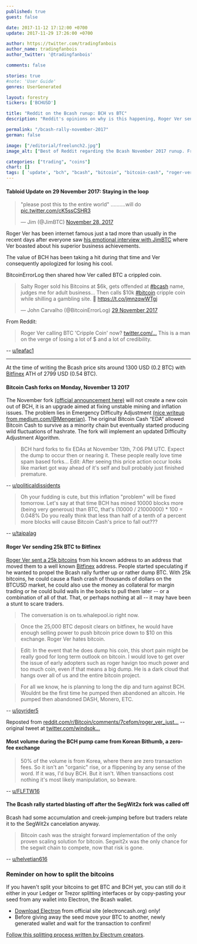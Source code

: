 ```yaml
---
published: true
guest: false

date: 2017-11-12 17:12:00 +0700
update: 2017-11-29 17:26:00 +0700

author: https://twitter.com/tradingfanbois
author_name: tradingfanbois
author_twitter: '@tradingfanbois'

comments: false

stories: true
#note: 'User Guide'
genres: UserGenerated

layout: forestry
tickers: ['BCHUSD']

title: "Reddit on the Bcash runup: BCH vs BTC"
description: "Reddit's opinions on why is this happening, Roger Ver sending 25k BTC to Bitfinex, Korean zero-fee volume."

permalink: "/bcash-rally-november-2017"
german: false

image: ["/editorial/freelunch2.jpg"]
image_alt: ["Best of Reddit regarding the Bcash November 2017 runup. Free Lunch image via Pexels."]

categories: ["trading", "coins"]
chart: []
tags: [ 'update', "bch", "bcash", "bitcoin", "bitcoin-cash", "roger-ver", "jihan-wu"]
---
```



#### Tabloid Update on 29 November 2017: Staying in the loop

<blockquote class="twitter-tweet" data-lang="en"><p lang="en" dir="ltr">&quot;please post this to the entire world&quot;           ..........will do <a href="https://t.co/cK5ssCSHR3">pic.twitter.com/cK5ssCSHR3</a></p>&mdash; Jim (@JimBTC) <a href="https://twitter.com/JimBTC/status/935326980026830848?ref_src=twsrc%5Etfw">November 28, 2017</a></blockquote>


Roger Ver has been internet famous just a tad more than usually in the recent days after everyone saw [his emotional interview with JimBTC](https://twitter.com/JimBTC/status/935326980026830848) where Ver boasted about his superior business achievements.

The value of BCH has been taking a hit during that time and Ver consequently apologized for losing his cool.

BitcoinErrorLog then shared how Ver called BTC a crippled coin.

<blockquote class="twitter-tweet" data-lang="en-gb"><p lang="en" dir="ltr">Salty Roger sold his Bitcoins at $6k, gets offended at <a href="https://twitter.com/hashtag/bcash?src=hash&amp;ref_src=twsrc%5Etfw">#bcash</a> name, judges me for adult business... Then calls $10k <a href="https://twitter.com/hashtag/bitcoin?src=hash&amp;ref_src=twsrc%5Etfw">#bitcoin</a> cripple coin while shilling a gambling site. 🤔 <a href="https://t.co/jmnzqwWTgj">https://t.co/jmnzqwWTgj</a></p>&mdash; John Carvalho (@BitcoinErrorLog) <a href="https://twitter.com/BitcoinErrorLog/status/935786314204680192?ref_src=twsrc%5Etfw">29 November 2017</a></blockquote>

From Reddit:

> Roger Ver calling BTC 'Cripple Coin' now? [twitter.com/...](https://twitter.com/BitcoinErrorLog/status/935786314204680192) This is a man on the verge of losing a lot of $ and a lot of credibility.

-- [u/leafac1](https://www.reddit.com/r/BitcoinMarkets/comments/7gae0g/daily_discussion_wednesday_november_29_2017/dqhyjkf)



_____________________________________

At the time of writing the Bcash price sits around 1300 USD (0.2 BTC) with [Bitfinex](https://www.bitfinex.com/?refcode=5egV78YtlC) ATH of 2799 USD (0.54 BTC).


#### Bitcoin Cash forks on Monday, November 13 2017

The November fork [(official announcement here)](https://www.bitcoinabc.org/november) will not create a new coin out of BCH, it is an upgrade aimed at fixing unstable mining and inflation issues. The problem lies in Emergency Difficulty Adjustment [(nice writeup from medium.com/@Mengerian)](https://medium.com/@Mengerian/bringing-stability-to-bitcoin-cash-difficulty-adjustments-eae8def0efa4). The original Bitcoin Cash “EDA” allowed Bitcoin Cash to survive as a minority chain but eventually started producing wild fluctuations of hashrate. The fork will implement an updated Difficulty Adjustment Algorithm.

> BCH hard forks to fix EDAs at November 13th, 7:06 PM UTC. Expect the dump to occur then or nearing it. These people really love time spam based forks... Edit: After seeing this price action occur looks like market got way ahead of it's self and bull probably just finished premature.

-- [u/politicaldissidents](https://www.reddit.com/r/BitcoinMarkets/comments/7cckz1/friendly_reminder_bch_has_a_50_increase_inflation/dpoz5xo/?utm_content=permalink&utm_medium=front&utm_source=reddit&utm_name=BitcoinMarkets)

> Oh your fudding is cute, but this inflation "problem" will be fixed tomorrow. Let's say at that time BCH has mined 10000 blocks more (being very generous) than BTC, that's (10000 / 21000000) * 100 = 0.048%
Do you really think that less than half of a tenth of a percent more blocks will cause Bitcoin Cash's price to fall out???

-- [u/taipalag](https://www.reddit.com/r/BitcoinMarkets/comments/7cckz1/friendly_reminder_bch_has_a_50_increase_inflation/dpp8fum/?utm_content=permalink&utm_medium=front&utm_source=reddit&utm_name=BitcoinMarkets)


#### Roger Ver sending 25k BTC to Bitfinex

[Roger Ver sent a 25k bitcoins](https://blockchair.com/bitcoin/address/16cou7Ht6WjTzuFyDBnht9hmvXytg6XdVT) from his known address to an address that moved them to a well known [Bitfinex](https://www.bitfinex.com/?refcode=5egV78YtlC) address. People started speculating if he wanted to propel the Bcash rally further up or rather dump BTC. With 25k bitcoins, he could cause a flash crash of thousands of dollars on the BTCUSD market, he could also use the money as collateral for margin trading or he could build walls in the books to pull them later -- or a combination of all of that. That, or perhaps nothing at all -- it may have been a stunt to scare traders.

> The conversation is on ts.whalepool.io right now.

> Once the 25,000 BTC deposit clears on bitfinex, he would have enough selling power to push bitcoin price down to $10 on this exchange. Roger Ver hates bitcoin.

> Edit: In the event that he does dump his coin, this short pain might be really good for long term outlook on bitcoin. I would love to get over the issue of early adopters such as roger havign too much power and too much coin, even if that means a big dump. He is a dark cloud that hangs over all of us and the entire bitcoin project.

> For all we know, he is planning to long the dip and turn against BCH. Wouldnt be the first time he pumped then abandoned an altcoin. He pumped then abandoned DASH, Monero, ETC.

-- [u/joyrider5](https://www.reddit.com/r/BitcoinMarkets/comments/7cd9yl/daily_discussion_sunday_november_12_2017/dpp9sb4/?utm_content=permalink&utm_medium=front&utm_source=reddit&utm_name=BitcoinMarkets)

Reposted from [reddit.com/r/Bitcoin/comments/7cefom/roger_ver_just...](https://www.reddit.com/r/Bitcoin/comments/7cefom/roger_ver_just_sent_25k_btc_to_bitfinex/) -- original tweet at [twitter.com/windsok...](https://twitter.com/windsok/status/929626408753627136)

#### Most volume during the BCH pump came from Korean Bithumb, a zero-fee exchange

> 50% of the volume is from Korea, where there are zero transaction fees. So it isn't an "organic" rise, or a flippening by any sense of the word. If it was, I'd buy BCH. But it isn't. When transactions cost nothing it's most likely manipulation, so beware.

-- [u/FLFTW16](https://www.reddit.com/r/BitcoinMarkets/comments/7bz7gp/what_is_fueling_the_current_bitcoin_cash_rally/dpnx221/?utm_content=permalink&utm_medium=front&utm_source=reddit&utm_name=BitcoinMarkets)

#### The Bcash rally started blasting off after the SegWit2x fork was called off

Bcash had some accumulation and creek-jumping before but traders relate it to the SegWit2x cancelation anyway.

> Bitcoin cash was the straight forward implementation of the only proven scaling solution for bitcoin. Segwit2x was the only chance for the segwit chain to compete, now that risk is gone.

-- [u/helvetian616](https://www.reddit.com/r/BitcoinMarkets/comments/7bz7gp/what_is_fueling_the_current_bitcoin_cash_rally/dplz7zc/?utm_content=permalink&utm_medium=front&utm_source=reddit&utm_name=BitcoinMarkets)

### Reminder on how to split the bitcoins

If you haven't split your bitcoins to get BTC and BCH yet, you can still do it either in your Ledger or Trezor splitting interfaces or by copy-pasting your seed from any wallet into Electron, the Bcash wallet.

* [Download Electron](https://electroncash.org/) from official site (electroncash.org) only!
* Before giving away the seed move your BTC to another, newly generated wallet and wait for the transaction to confirm!

[Follow this splitting process written by Electrum creators](https://electrum.org/bcc2.txt).
